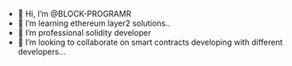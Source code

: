 - 👋 Hi, I’m @BLOCK-PROGRAMR
- 👀 I’m learning ethereum layer2 solutions..
- 🌱 I’m professional solidity developer 
- 💞️ I’m looking to collaborate on smart contracts developing with different developers...
  

